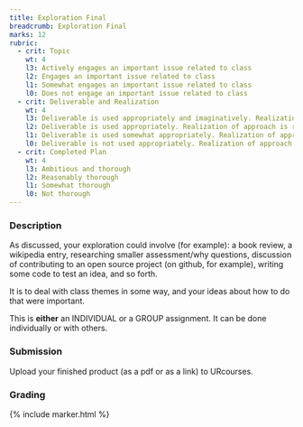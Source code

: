 ```yaml
---
title: Exploration Final
breadcrumb: Exploration Final
marks: 12
rubric:
  - crit: Topic
    wt: 4
    l3: Actively engages an important issue related to class
    l2: Engages an important issue related to class
    l1: Somewhat engages an important issue related to class
    l0: Does not engage an important issue related to class
  - crit: Deliverable and Realization
    wt: 4
    l3: Deliverable is used appropriately and imaginatively. Realization of approach is clear and well-formed
    l2: Deliverable is used appropriately. Realization of approach is reasonable
    l1: Deliverable is used somewhat appropriately. Realization of approach is mostly unclear and not well-formed
    l0: Deliverable is not used appropriately. Realization of approach is not clear
  - crit: Completed Plan
    wt: 4
    l3: Ambitious and thorough
    l2: Reasonably thorough
    l1: Somewhat thorough
    l0: Not thorough
---
```

### Description

As discussed, your exploration could involve (for example): a book review, a wikipedia entry, researching smaller assessment/why questions, discussion of contributing to an open source project (on github, for example), writing some code to test an idea, and so forth.  

It is to deal with class themes in some way, and your ideas about how to do that were important.

This is <strong>either</strong> an INDIVIDUAL or a GROUP assignment. It can be done individually or with others.

### Submission

Upload your finished product (as a pdf or as a link) to URcourses.

### Grading

{% include marker.html %}
